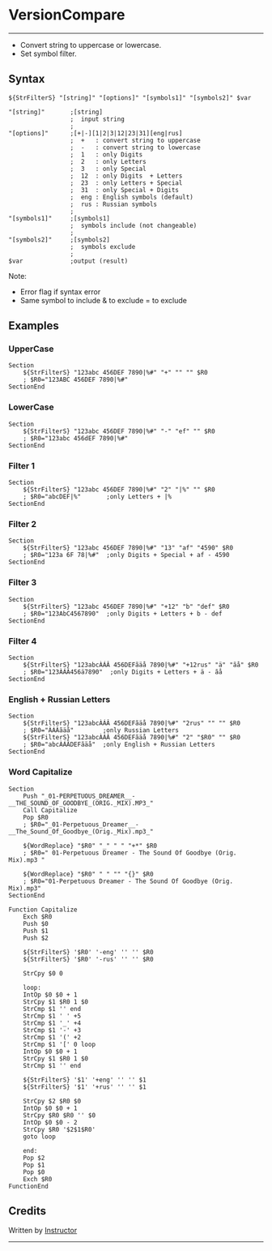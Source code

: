 # VersionCompare

---

* Convert string to uppercase or lowercase.
* Set symbol filter.

## Syntax

	${StrFilterS} "[string]" "[options]" "[symbols1]" "[symbols2]" $var

	"[string]"       ;[string]
	                 ;  input string
	                 ;
	"[options]"      ;[+|-][1|2|3|12|23|31][eng|rus]
	                 ;  +   : convert string to uppercase
	                 ;  -   : convert string to lowercase
	                 ;  1   : only Digits
	                 ;  2   : only Letters
	                 ;  3   : only Special
	                 ;  12  : only Digits  + Letters
	                 ;  23  : only Letters + Special
	                 ;  31  : only Special + Digits
	                 ;  eng : English symbols (default)
	                 ;  rus : Russian symbols
	                 ;
	"[symbols1]"     ;[symbols1]
	                 ;  symbols include (not changeable)
	                 ;
	"[symbols2]"     ;[symbols2]
	                 ;  symbols exclude
	                 ;
	$var             ;output (result)

Note: 

- Error flag if syntax error 
- Same symbol to include & to exclude = to exclude

## Examples

### UpperCase

	Section
		${StrFilterS} "123abc 456DEF 7890|%#" "+" "" "" $R0
		; $R0="123ABC 456DEF 7890|%#"
	SectionEnd

### LowerCase

	Section
		${StrFilterS} "123abc 456DEF 7890|%#" "-" "ef" "" $R0
		; $R0="123abc 456dEF 7890|%#"
	SectionEnd

### Filter 1

	Section
		${StrFilterS} "123abc 456DEF 7890|%#" "2" "|%" "" $R0
		; $R0="abcDEF|%"       ;only Letters + |%
	SectionEnd

### Filter 2

	Section
		${StrFilterS} "123abc 456DEF 7890|%#" "13" "af" "4590" $R0
		; $R0="123a 6F 78|%#"  ;only Digits + Special + af - 4590
	SectionEnd

### Filter 3

	Section
		${StrFilterS} "123abc 456DEF 7890|%#" "+12" "b" "def" $R0
		; $R0="123AbC4567890"  ;only Digits + Letters + b - def
	SectionEnd

### Filter 4

	Section
		${StrFilterS} "123abcÀÁÂ 456DEFãäå 7890|%#" "+12rus" "ä" "ãå" $R0
		; $R0="123ÀÁÂ456ä7890"  ;only Digits + Letters + ä - ãå
	SectionEnd

### English + Russian Letters

	Section
		${StrFilterS} "123abcÀÁÂ 456DEFãäå 7890|%#" "2rus" "" "" $R0
		; $R0="ÀÁÂãäå"        ;only Russian Letters
		${StrFilterS} "123abcÀÁÂ 456DEFãäå 7890|%#" "2" "$R0" "" $R0
		; $R0="abcÀÁÂDEFãäå"  ;only English + Russian Letters
	SectionEnd

### Word Capitalize

	Section
		Push "_01-PERPETUOUS_DREAMER__-__THE_SOUND_OF_GOODBYE_(ORIG._MIX).MP3_"
		Call Capitalize
		Pop $R0
		; $R0="_01-Perpetuous_Dreamer__-__The_Sound_Of_Goodbye_(Orig._Mix).mp3_"

		${WordReplace} "$R0" "_" " " "+*" $R0
		; $R0=" 01-Perpetuous Dreamer - The Sound Of Goodbye (Orig. Mix).mp3 "

		${WordReplace} "$R0" " " "" "{}" $R0
		; $R0="01-Perpetuous Dreamer - The Sound Of Goodbye (Orig. Mix).mp3"
	SectionEnd

	Function Capitalize
		Exch $R0
		Push $0
		Push $1
		Push $2

		${StrFilterS} '$R0' '-eng' '' '' $R0
		${StrFilterS} '$R0' '-rus' '' '' $R0

		StrCpy $0 0

		loop:
		IntOp $0 $0 + 1
		StrCpy $1 $R0 1 $0
		StrCmp $1 '' end
		StrCmp $1 ' ' +5
		StrCmp $1 '_' +4
		StrCmp $1 '-' +3
		StrCmp $1 '(' +2
		StrCmp $1 '[' 0 loop
		IntOp $0 $0 + 1
		StrCpy $1 $R0 1 $0
		StrCmp $1 '' end

		${StrFilterS} '$1' '+eng' '' '' $1
		${StrFilterS} '$1' '+rus' '' '' $1

		StrCpy $2 $R0 $0
		IntOp $0 $0 + 1
		StrCpy $R0 $R0 '' $0
		IntOp $0 $0 - 2
		StrCpy $R0 '$2$1$R0'
		goto loop

		end:
		Pop $2
		Pop $1
		Pop $0
		Exch $R0
	FunctionEnd

## Credits

Written by [Instructor][1]

---

[1]: http://nsis.sourceforge.net/User:Instructor